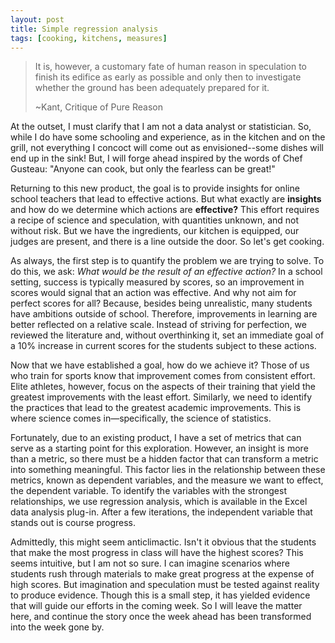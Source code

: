 ```yaml
---
layout: post
title: Simple regression analysis
tags: [cooking, kitchens, measures]
---
```


>It is, however, a customary fate of human reason in speculation to finish its edifice as early as possible and only then to investigate whether the ground has been adequately prepared for it.
>
>~Kant, Critique of Pure Reason

At the outset, I must clarify that I am not a data analyst or statistician.  So, while I do have some schooling and experience, as in the kitchen and on the grill, not everything I concoct will come out as envisioned--some dishes will end up in the sink!  But, I will forge ahead inspired by the words of Chef Gusteau: "Anyone can cook, but only the fearless can be great!"  

Returning to this new product, the goal is to provide insights for online school teachers that lead to effective actions.  But what exactly are **insights** and how do we determine which actions are **effective?**  This effort requires a recipe of science and speculation, with quantities unknown, and not without risk.  But we have the ingredients, our kitchen is equipped, our judges are present, and there is a line outside the door.  So let's get cooking.

As always, the first step is to quantify the problem we are trying to solve.  To do this, we ask:  *What would be the result of an effective action?*  In a school setting, success is typically measured by scores, so an improvement in scores would signal that an action was effective.  And why not aim for  perfect scores for all?  Because, besides being unrealistic, many students have ambitions outside of school.  Therefore, improvements in learning are better reflected on a relative scale.  Instead of striving for perfection, we reviewed the literature and, without overthinking it, set an immediate goal of a 10% increase in current scores for the students subject to these actions.

Now that we have established a goal, how do we achieve it?  Those of us who train for sports know that improvement comes from consistent effort. Elite athletes, however, focus on the aspects of their training that yield the greatest improvements with the least effort. Similarly, we need to identify the practices that lead to the greatest academic improvements. This is where science comes in—specifically, the science of statistics.

Fortunately, due to an existing product, I have a set of metrics that can serve as a starting point for this exploration.  However, an insight is more than a metric, so there must be a hidden factor that can transform a metric into something meaningful.  This factor lies in the relationship between these metrics, known as dependent variables, and the measure we want to effect, the dependent variable.  To identify the variables with the strongest relationships, we use regression analysis, which is available in the Excel data analysis plug-in.  After a few iterations, the independent variable that stands out is course progress.

Admittedly, this might seem anticlimactic. Isn't it obvious that the students that make the most progress in class will have the highest scores?  This seems intuitive, but I am not so sure.  I can imagine scenarios where students rush through materials to make great progress at the expense of high scores.  But imagination and speculation must be tested against reality to produce evidence. Though this is a small step, it has yielded evidence that will guide our efforts in the coming week. So I will leave the matter here, and continue the story once the week ahead has been transformed into the week gone by.
